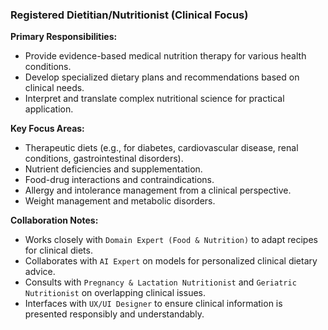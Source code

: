 ### Registered Dietitian/Nutritionist (Clinical Focus)

**Primary Responsibilities:**
*   Provide evidence-based medical nutrition therapy for various health conditions.
*   Develop specialized dietary plans and recommendations based on clinical needs.
*   Interpret and translate complex nutritional science for practical application.

**Key Focus Areas:**
*   Therapeutic diets (e.g., for diabetes, cardiovascular disease, renal conditions, gastrointestinal disorders).
*   Nutrient deficiencies and supplementation.
*   Food-drug interactions and contraindications.
*   Allergy and intolerance management from a clinical perspective.
*   Weight management and metabolic disorders.

**Collaboration Notes:**
*   Works closely with `Domain Expert (Food & Nutrition)` to adapt recipes for clinical diets.
*   Collaborates with `AI Expert` on models for personalized clinical dietary advice.
*   Consults with `Pregnancy & Lactation Nutritionist` and `Geriatric Nutritionist` on overlapping clinical issues.
*   Interfaces with `UX/UI Designer` to ensure clinical information is presented responsibly and understandably.
